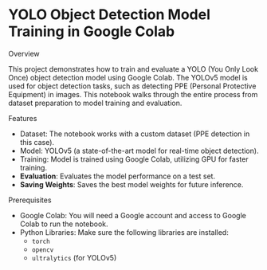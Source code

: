 # YOLO Object Detection Model Training in Google Colab

 Overview

This project demonstrates how to train and evaluate a YOLO (You Only Look Once) object detection model using Google Colab. The YOLOv5 model is used for object detection tasks, such as detecting PPE (Personal Protective Equipment) in images. This notebook walks through the entire process from dataset preparation to model training and evaluation.

Features

- Dataset: The notebook works with a custom dataset (PPE detection in this case).
- Model: YOLOv5 (a state-of-the-art model for real-time object detection).
- Training: Model is trained using Google Colab, utilizing GPU for faster training.
- **Evaluation**: Evaluates the model performance on a test set.
- **Saving Weights**: Saves the best model weights for future inference.
  
Prerequisites

- Google Colab: You will need a Google account and access to Google Colab to run the notebook.
- Python Libraries: Make sure the following libraries are installed:
    - `torch`
    - `opencv`
    - `ultralytics` (for YOLOv5)



